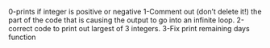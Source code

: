 0-prints if integer is positive or negative
1-Comment out (don’t delete it!) the part of the code that is causing the output to go into an infinite loop.
2-correct code to print out largest of 3 integers.
3-Fix print remaining days function
